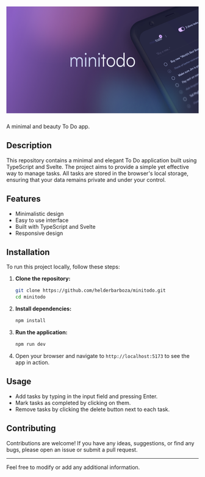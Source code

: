 <h1 align="center"><img src="/static/cover.png" height="280" alt="minitodo" /></h1>

A minimal and beauty To Do app.

## Description

This repository contains a minimal and elegant To Do application built using TypeScript and Svelte. The project aims to provide a simple yet effective way to manage tasks. All tasks are stored in the browser's local storage, ensuring that your data remains private and under your control.

## Features

- Minimalistic design
- Easy to use interface
- Built with TypeScript and Svelte
- Responsive design

## Installation

To run this project locally, follow these steps:

1. **Clone the repository:**

   ```bash
   git clone https://github.com/helderbarboza/minitodo.git
   cd minitodo
   ```

2. **Install dependencies:**

   ```bash
   npm install
   ```

3. **Run the application:**

   ```bash
   npm run dev
   ```

4. Open your browser and navigate to `http://localhost:5173` to see the app in action.

## Usage

- Add tasks by typing in the input field and pressing Enter.
- Mark tasks as completed by clicking on them.
- Remove tasks by clicking the delete button next to each task.

## Contributing

Contributions are welcome! If you have any ideas, suggestions, or find any bugs, please open an issue or submit a pull request.

---

Feel free to modify or add any additional information.
